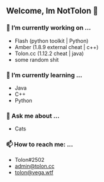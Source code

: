## Welcome, Im NotTolon 👋

### 🔭 I’m currently working on ...
* Flash (python toolkit | Python)
* Amber (1.8.9 external cheat | c++)
* Tolon.cc (1.12.2 cheat | java)
* some random shit

### 🌱 I’m currently learning ...
* Java
* C++
* Python

### 💬 Ask me about ...
* Cats

### 📫 How to reach me: ...
* Tolon#2502
* admin@tolon.cc
* tolon@vega.wtf

